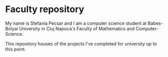 # Faculty repository
My name is Stefania Pecsar and I am a computer science student at Babes-Bolyai University in Cluj Napoca's Faculty of Mathematics and Computer-Science.

This repository houses of the projects I've completed for university up to this point.
